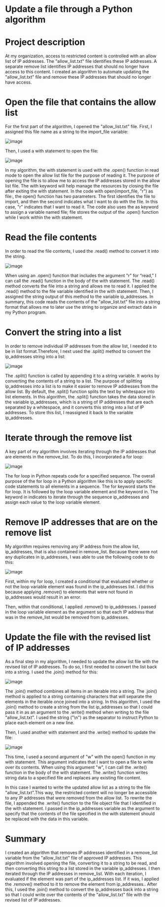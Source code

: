 # Update a file through a Python algorithm

<h1>Project description</h1>
At my organization, access to restricted content is controlled with an allow list of IP addresses.
The "allow_list.txt" file identifies these IP addresses. A separate remove list identifies IP
addresses that should no longer have access to this content. I created an algorithm to
automate updating the "allow_list.txt" file and remove these IP addresses that should no longer have access.

<h1>Open the file that contains the allow list</h1>

For the first part of the algorithm, I opened the "allow_list.txt" file. First, I assigned this file name as a string to the import_file variable:
 
 ![image](https://github.com/user-attachments/assets/ec0bd950-1dc6-41ab-9b7f-4f8cf775a765)

Then, I used a with statement to open the file:

![image](https://github.com/user-attachments/assets/490e925b-ad04-4d91-a935-5519fede3929)

In my algorithm, the with statement is used with the .open() function in read mode to open
the allow list file for the purpose of reading it. The purpose of opening the file is to allow me to access the IP addresses stored in the allow list file. The with keyword will help manage the resources by closing the file after exiting the with statement. In the code with open(import_file, "r") as file:, the open() function has two parameters. The first identifies the file to import, and then the second indicates what I want to do with the file. In this
case, "r" indicates that I want to read it. The code also uses the as keyword to assign a
variable named file; file stores the output of the .open() function while I work within the
with statement.

<h1>Read the file contents</h1>

In order to read the file contents, I used the .read() method to convert it into the string.

![image](https://github.com/user-attachments/assets/780e8006-6f9b-4e01-894d-dd1177115a21)

When using an .open() function that includes the argument "r" for “read,” I can call the
.read() function in the body of the with statement. The .read() method converts the file
into a string and allows me to read it. I applied the .read() method to the file variable
identified in the with statement. Then, I assigned the string output of this method to the
variable ip_addresses.
In summary, this code reads the contents of the "allow_list.txt" file into a string format
that allows me to later use the string to organize and extract data in my Python program.

<h1>Convert the string into a list</h1>
In order to remove individual IP addresses from the allow list, I needed it to be in list format.Therefore, I next used the .split() method to convert the ip_addresses string into a list:

![image](https://github.com/user-attachments/assets/13b96a29-e67d-43a4-9945-8e7c6b438f67)

The .split() function is called by appending it to a string variable. It works by converting the contents of a string to a list. The purpose of splitting ip_addresses into a list is to make it easier to remove IP addresses from the allow list. By default, the .split() function splits the text by whitespace into list elements. In this algorithm, the .split() function takes the data stored in the variable ip_addresses, which is a string of IP addresses that are each separated by a whitespace, and it converts this string into a list of IP addresses. To store this list, I reassigned it back to the variable ip_addresses.

<h1>Iterate through the remove list</h1>

A key part of my algorithm involves iterating through the IP addresses that are elements in the remove_list. To do this, I incorporated a for loop:

![image](https://github.com/user-attachments/assets/eaf6f595-819b-40dc-929f-1f323f98cad9)

The for loop in Python repeats code for a specified sequence. The overall purpose of the for loop in a Python algorithm like this is to apply specific code statements to all elements in a
sequence. The for keyword starts the for loop. It is followed by the loop variable element
and the keyword in. The keyword in indicates to iterate through the sequence
ip_addresses and assign each value to the loop variable element.

<h1>Remove IP addresses that are on the remove list</h1>

My algorithm requires removing any IP address from the allow list, ip_addresses, that is also
contained in remove_list. Because there were not any duplicates in ip_addresses, I was
able to use the following code to do this:

![image](https://github.com/user-attachments/assets/fc07564f-cdf8-44fd-b757-8dab83689365)

First, within my for loop, I created a conditional that evaluated whether or not the loop variable element was found in the ip_addresses list. I did this because applying .remove() to
elements that were not found in ip_addresses would result in an error.

Then, within that conditional, I applied .remove() to ip_addresses. I passed in the loop
variable element as the argument so that each IP address that was in the remove_list
would be removed from ip_addresses.

<h1>Update the file with the revised list of IP addresses</h1>

As a final step in my algorithm, I needed to update the allow list file with the revised list of IP addresses. To do so, I first needed to convert the list back into a string. I used the .join() method for this:

![image](https://github.com/user-attachments/assets/40428421-d137-45f7-a5ac-406bffdaa8d8)

The .join() method combines all items in an iterable into a string. The .join() method is
applied to a string containing characters that will separate the elements in the iterable once
joined into a string. In this algorithm, I used the .join() method to create a string from the list ip_addresses so that I could pass it in as an argument to the .write() method when
writing to the file "allow_list.txt". I used the string ("\n") as the separator to instruct
Python to place each element on a new line.

Then, I used another with statement and the .write() method to update the file:

![image](https://github.com/user-attachments/assets/2806134a-c9aa-4df3-afe5-cbf5284420bc)

This time, I used a second argument of "w" with the open() function in my with statement.
This argument indicates that I want to open a file to write over its contents. When using this
argument "w", I can call the .write() function in the body of the with statement. The
.write() function writes string data to a specified file and replaces any existing file content.

In this case I wanted to write the updated allow list as a string to the file "allow_list.txt".This way, the restricted content will no longer be accessible to any IP addresses that were removed from the allow list. To rewrite the file, I appended the .write() function to the file object file that I identified in the with statement. I passed in the ip_addresses variable as the argument to specify that the contents of the file specified in the with statement should be replaced with the data in this variable.

<h1>Summary</h1>
I created an algorithm that removes IP addresses identified in a remove_list variable from the "allow_list.txt" file of approved IP addresses. This algorithm involved opening the file, converting it to a string to be read, and then converting this string to a list stored in the
variable ip_addresses. I then iterated through the IP addresses in remove_list. With each
iteration, I evaluated if the element was part of the ip_addresses list. If it was, I applied the .remove() method to it to remove the element from ip_addresses.. After this, I used the
.join() method to convert the ip_addresses back into a string so that I could write over
the contents of the "allow_list.txt" file with the revised list of IP addresses.
